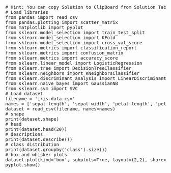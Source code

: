 <pre class="file" data-target="clipboard">
# Hint: You can copy Solution to ClipBoard from Solution Tab
# Load libraries
from pandas import read_csv
from pandas.plotting import scatter_matrix
from matplotlib import pyplot
from sklearn.model_selection import train_test_split
from sklearn.model_selection import KFold
from sklearn.model_selection import cross_val_score
from sklearn.metrics import classification_report
from sklearn.metrics import confusion_matrix
from sklearn.metrics import accuracy_score
from sklearn.linear_model import LogisticRegression
from sklearn.tree import DecisionTreeClassifier
from sklearn.neighbors import KNeighborsClassifier
from sklearn.discriminant_analysis import LinearDiscriminantAnalysis
from sklearn.naive_bayes import GaussianNB
from sklearn.svm import SVC
# Load dataset
filename = 'iris.data.csv'
names = ['sepal-length', 'sepal-width', 'petal-length', 'petal-width', 'class']
dataset = read_csv(filename, names=names)
# shape
print(dataset.shape)
# head
print(dataset.head(20))
# descriptions
print(dataset.describe())
# class distribution
print(dataset.groupby('class').size())
# box and whisker plots
dataset.plot(kind='box', subplots=True, layout=(2,2), sharex=False, sharey=False)
pyplot.show()

</pre>
